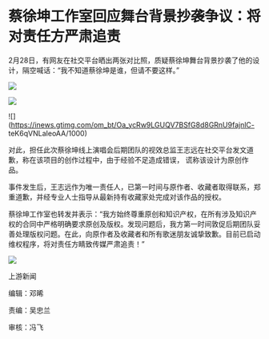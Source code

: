 # 蔡徐坤工作室回应舞台背景抄袭争议：将对责任方严肃追责

2月28日，有网友在社交平台晒出两张对比照，质疑蔡徐坤舞台背景抄袭了他的设计，隔空喊话：“我不知道蔡徐坤是谁，但请不要这样。”

![](https://inews.gtimg.com/om_bt/O1ynJ8l96PgncdzlsFVGBFe_YrerG8vrJlEiqIUh0Q7Z4AA/1000)

![](https://inews.gtimg.com/om_bt/OivPVCyZ19GK4Hp9fTl3AEWnU8TQ1hS0SG2HMtLjBAZYoAA/1000)

![](https://inews.gtimg.com/om_bt/Oa_ycRw9LGUQV7BSfG8d8GRnU9fajnlC-
teK6qVNLaIeoAA/1000)

对此，担任此次蔡徐坤线上演唱会后期团队的视效总监王志远在社交平台发文道歉，称在该项目的创作过程中，由于经验不足造成错误， 谎称该设计为原创作品。

事件发生后，王志远作为唯一责任人，已第一时间与原作者、收藏者取得联系，郑重道歉，并经专业人士指导从最新持有收藏家处完成对该作品的授权。

蔡徐坤工作室也转发并表示：“我方始终尊重原创和知识产权，在所有涉及知识产权的合同中严格明确要求原创及版权。发现问题后，我方第一时间敦促后期团队妥善处理版权问题。在此，向原作者及收藏者和所有歌迷朋友诚挚致歉。目前已启动维权程序，将对责任方睛致传媒严肃追责！”

![](https://inews.gtimg.com/om_bt/OcMXSu3rx3EEKP6mapOpvkcEhjr0jq_1777PBdaF93noYAA/1000)

上游新闻

编辑：邓晞

责编：吴忠兰

审核：冯飞


